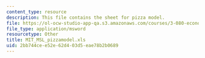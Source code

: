 ```yaml
---
content_type: resource
description: This file contains the sheet for pizza model.
file: https://ol-ocw-studio-app-qa.s3.amazonaws.com/courses/3-080-economic-environmental-issues-in-materials-selection-fall-2005/2bb744cee52e62d403d5eae78b2b0689_MIT_MSL_pizzamodel.xls
file_type: application/msword
resourcetype: Other
title: MIT_MSL_pizzamodel.xls
uid: 2bb744ce-e52e-62d4-03d5-eae78b2b0689
---
```

